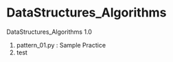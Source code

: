 # DataStructures_Algorithms
DataStructures_Algorithms 1.0
1) pattern_01.py : Sample Practice
2) test
